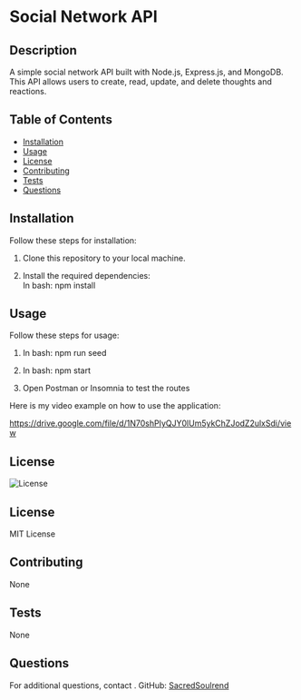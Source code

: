 # Social Network API

## Description
A simple social network API built with Node.js, Express.js, and MongoDB. This API allows users to create, read, update, and delete thoughts and reactions.

## Table of Contents
- [Installation](#installation)
- [Usage](#usage)
- [License](#license)
- [Contributing](#contributing)
- [Tests](#tests)
- [Questions](#questions)

## Installation
Follow these steps for installation:

1. Clone this repository to your local machine.

2. Install the required dependencies:<br> 
In bash: npm install<br> 

## Usage
Follow these steps for usage:

1. In bash: npm run seed<br>

2. In bash: npm start<br>

3. Open Postman or Insomnia to test the routes<br>

Here is my video example on how to use the application:

https://drive.google.com/file/d/1N70shPIyQJY0lUm5ykChZJodZ2ulxSdi/view

## License
![License](https://img.shields.io/badge/license-MIT-yellow)

## License

MIT License

## Contributing
None

## Tests
None

## Questions
For additional questions, contact .
GitHub: [SacredSoulrend](https://github.com/SacredSoulrend)

